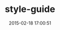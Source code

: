 ---
layout: post
title:  "style-guide"
repo:   "pivotalexperimental/style-guide"
date:   2015-02-18 17:00:51
gemurl: https://github.com/pivotalexperimental/style-guide
---